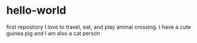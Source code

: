 # hello-world
first repository
I love to travel, eat, and play animal crossing. 
I have a cute guinea pig and I am also a cat person

